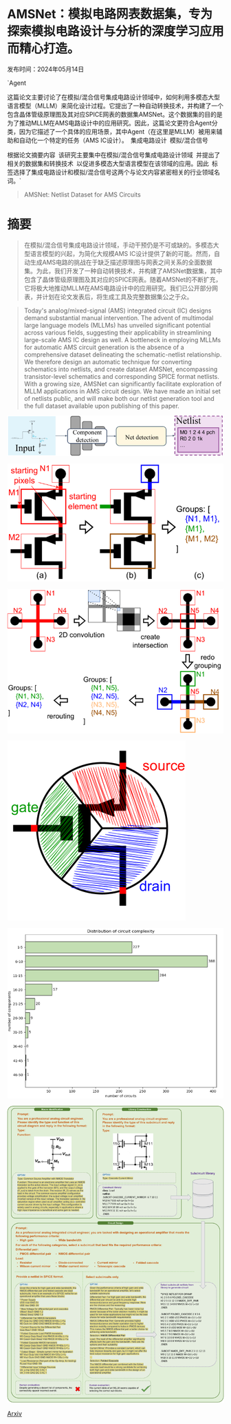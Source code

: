 # AMSNet：模拟电路网表数据集，专为探索模拟电路设计与分析的深度学习应用而精心打造。

发布时间：2024年05月14日

`Agent

这篇论文主要讨论了在模拟/混合信号集成电路设计领域中，如何利用多模态大型语言模型（MLLM）来简化设计过程。它提出了一种自动转换技术，并构建了一个包含晶体管级原理图及其对应SPICE网表的数据集AMSNet。这个数据集的目的是为了推动MLLM在AMS电路设计中的应用研究。因此，这篇论文更符合Agent分类，因为它描述了一个具体的应用场景，其中Agent（在这里是MLLM）被用来辅助和自动化一个特定的任务（AMS IC设计）。` `集成电路设计` `模拟/混合信号

根据论文摘要内容` `该研究主要集中在模拟/混合信号集成电路设计领域` `并提出了相关的数据集和转换技术` `以促进多模态大型语言模型在该领域的应用。因此` `标签选择了集成电路设计和模拟/混合信号这两个与论文内容紧密相关的行业领域名词。`

> AMSNet: Netlist Dataset for AMS Circuits

# 摘要

> 在模拟/混合信号集成电路设计领域，手动干预仍是不可或缺的。多模态大型语言模型的兴起，为简化大规模AMS IC设计提供了新的可能。然而，自动生成AMS电路的挑战在于缺乏描述原理图与网表之间关系的全面数据集。为此，我们开发了一种自动转换技术，并构建了AMSNet数据集，其中包含了晶体管级原理图及其对应的SPICE网表。随着AMSNet的不断扩充，它将极大地推动MLLM在AMS电路设计中的应用研究。我们已公开部分网表，并计划在论文发表后，将生成工具及完整数据集公之于众。

> Today's analog/mixed-signal (AMS) integrated circuit (IC) designs demand substantial manual intervention. The advent of multimodal large language models (MLLMs) has unveiled significant potential across various fields, suggesting their applicability in streamlining large-scale AMS IC design as well. A bottleneck in employing MLLMs for automatic AMS circuit generation is the absence of a comprehensive dataset delineating the schematic-netlist relationship. We therefore design an automatic technique for converting schematics into netlists, and create dataset AMSNet, encompassing transistor-level schematics and corresponding SPICE format netlists. With a growing size, AMSNet can significantly facilitate exploration of MLLM applications in AMS circuit design. We have made an initial set of netlists public, and will make both our netlist generation tool and the full dataset available upon publishing of this paper.

![AMSNet：模拟电路网表数据集，专为探索模拟电路设计与分析的深度学习应用而精心打造。](../../../paper_images/2405.09045/x1.png)

![AMSNet：模拟电路网表数据集，专为探索模拟电路设计与分析的深度学习应用而精心打造。](../../../paper_images/2405.09045/x2.png)

![AMSNet：模拟电路网表数据集，专为探索模拟电路设计与分析的深度学习应用而精心打造。](../../../paper_images/2405.09045/x3.png)

![AMSNet：模拟电路网表数据集，专为探索模拟电路设计与分析的深度学习应用而精心打造。](../../../paper_images/2405.09045/x4.png)

![AMSNet：模拟电路网表数据集，专为探索模拟电路设计与分析的深度学习应用而精心打造。](../../../paper_images/2405.09045/x5.png)

![AMSNet：模拟电路网表数据集，专为探索模拟电路设计与分析的深度学习应用而精心打造。](../../../paper_images/2405.09045/x6.png)

[Arxiv](https://arxiv.org/abs/2405.09045)